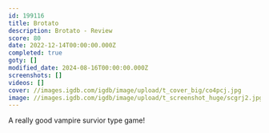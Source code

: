 ```yaml
---
id: 199116
title: Brotato
description: Brotato - Review
score: 80
date: 2022-12-14T00:00:00.000Z
completed: true
goty: []
modified_date: 2024-08-16T00:00:00.000Z
screenshots: []
videos: []
cover: //images.igdb.com/igdb/image/upload/t_cover_big/co4pcj.jpg
image: //images.igdb.com/igdb/image/upload/t_screenshot_huge/scgrj2.jpg
---
```

A really good vampire survior type game!